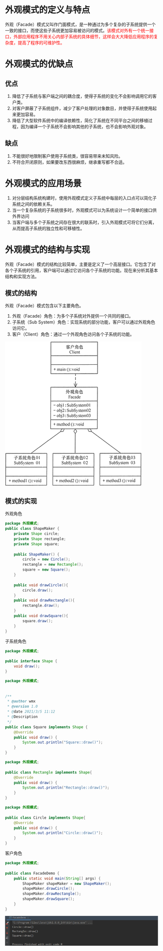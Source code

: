 

# 外观模式的定义与特点

外观（Facade）模式又叫作门面模式，是一种通过为多个复杂的子系统提供一个一致的接口，而使这些子系统更加容易被访问的模式。<font color=red>该模式对外有一个统一接口，外部应用程序不用关心内部子系统的具体细节，这样会大大降低应用程序的复杂度，提高了程序的可维护性。</font>

# 外观模式的优缺点

## 优点

1. 降低了子系统与客户端之间的耦合度，使得子系统的变化不会影响调用它的客户类。
2. 对客户屏蔽了子系统组件，减少了客户处理的对象数目，并使得子系统使用起来更加容易。
3. 降低了大型软件系统中的编译依赖性，简化了系统在不同平台之间的移植过程，因为编译一个子系统不会影响其他的子系统，也不会影响外观对象。

## 缺点

1. 不能很好地限制客户使用子系统类，很容易带来未知风险。
2. 不符合开闭原则，如果要改东西很麻烦，继承重写都不合适。

# 外观模式的应用场景

1. 对分层结构系统构建时，使用外观模式定义子系统中每层的入口点可以简化子系统之间的依赖关系。
2. 当一个复杂系统的子系统很多时，外观模式可以为系统设计一个简单的接口供外界访问
3. 当客户端与多个子系统之间存在很大的联系时，引入外观模式可将它们分离，从而提高子系统的独立性和可移植性。

# 外观模式的结构与实现

外观（Facade）模式的结构比较简单，主要是定义了一个高层接口。它包含了对各个子系统的引用，客户端可以通过它访问各个子系统的功能。现在来分析其基本结构和实现方法。

## 模式的结构

外观（Facade）模式包含以下主要角色。

1. 外观（Facade）角色：为多个子系统对外提供一个共同的接口。
2. 子系统（Sub System）角色：实现系统的部分功能，客户可以通过外观角色访问它。
3. 客户（Client）角色：通过一个外观角色访问各个子系统的功能。

![外观（Facade）模式的结构图](https://raw.githubusercontent.com/CNRF/noteImage/main/image/202302050027393.png)

## 模式的实现

外观角色

```java
package 外观模式;
public class ShapeMaker {
    private Shape circle;
    private Shape rectangle;
    private Shape square;

    public ShapeMaker() {
        circle = new Circle();
        rectangle = new Rectangle();
        square = new Square();
    }

    public void drawCircle(){
        circle.draw();
    }
    public void drawRectangle(){
        rectangle.draw();
    }
    public void drawSquare(){
        square.draw();
    }
}

```

子系统角色

```java
package 外观模式;

public interface Shape {
    void draw();
}

```

```java
package 外观模式;


/**
 * @author wmx
 * @version 1.0
 * @date 2021/3/5 11:12
 * @Description
 */
public class Square implements Shape {
    @Override
    public void draw() {
        System.out.println("Square::draw()");
    }
}

```

```java
package 外观模式;

public class Rectangle implements Shape{
    @Override
    public void draw() {
        System.out.println("Rectangle::draw()");
    }
}

```

```java
package 外观模式;

public class Circle implements Shape{
    @Override
    public void draw() {
        System.out.println("Circle::draw()");
    }
}

```

客户角色

```java
package 外观模式;

public class FacadeDemo {
    public static void main(String[] args) {
        ShapeMaker shapeMaker = new ShapeMaker();
        shapeMaker.drawCircle();
        shapeMaker.drawRectangle();
        shapeMaker.drawSquare();
    }
}

```

![image-20210305112226482](https://raw.githubusercontent.com/CNRF/noteImage/main/image/202302050027624.png)